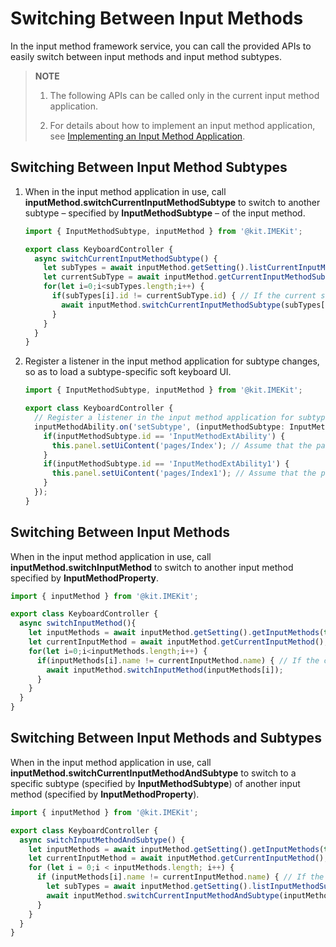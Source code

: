 # Switching Between Input Methods

In the input method framework service, you can call the provided APIs to easily switch between input methods and input method subtypes.

> **NOTE**
>
> 1. The following APIs can be called only in the current input method application.
>
> 2. For details about how to implement an input method application, see [Implementing an Input Method Application](./inputmethod_application_guide.md).

## Switching Between Input Method Subtypes

1. When in the input method application in use, call **inputMethod.switchCurrentInputMethodSubtype** to switch to another subtype – specified by **InputMethodSubtype** – of the input method.

   ```ts
   import { InputMethodSubtype, inputMethod } from '@kit.IMEKit';
   
   export class KeyboardController {
     async switchCurrentInputMethodSubtype() {
       let subTypes = await inputMethod.getSetting().listCurrentInputMethodSubtype(); // Obtain all subtypes of the current input method.
       let currentSubType = await inputMethod.getCurrentInputMethodSubtype(); // Obtain the current subtype of the current input method.
       for(let i=0;i<subTypes.length;i++) {
         if(subTypes[i].id != currentSubType.id) { // If the current subtype is not the specified one, switch to the specified one. You can enter a fixed subtype as required.
           await inputMethod.switchCurrentInputMethodSubtype(subTypes[i]);
         }
       }
     }
   }
   ```

2. Register a listener in the input method application for subtype changes, so as to load a subtype-specific soft keyboard UI.

   ```ts
   import { InputMethodSubtype, inputMethod } from '@kit.IMEKit';
   
   export class KeyboardController {
     // Register a listener in the input method application for subtype changes.
     inputMethodAbility.on('setSubtype', (inputMethodSubtype: InputMethodSubtype) => {
       if(inputMethodSubtype.id == 'InputMethodExtAbility') {
         this.panel.setUiContent('pages/Index'); // Assume that the panel has been created in the onCreate process in the input method application.
       }
       if(inputMethodSubtype.id == 'InputMethodExtAbility1') {
         this.panel.setUiContent('pages/Index1'); // Assume that the panel has been created in the onCreate process in the input method application.
       }
     });
   }
   ```

## Switching Between Input Methods

When in the input method application in use, call **inputMethod.switchInputMethod** to switch to another input method specified by **InputMethodProperty**.

```ts
import { inputMethod } from '@kit.IMEKit';

export class KeyboardController {
  async switchInputMethod(){
    let inputMethods = await inputMethod.getSetting().getInputMethods(true); // Obtain the list of enabled input methods.
    let currentInputMethod = await inputMethod.getCurrentInputMethod(); // Obtain the current input method.
    for(let i=0;i<inputMethods.length;i++) {
      if(inputMethods[i].name != currentInputMethod.name) { // If the current input method is not the specified one, switch to the specified one. You can enter a fixed input method as required.
        await inputMethod.switchInputMethod(inputMethods[i]);
      }
    }
  }
}
```

## Switching Between Input Methods and Subtypes

When in the input method application in use, call **inputMethod.switchCurrentInputMethodAndSubtype** to switch to a specific subtype (specified by **InputMethodSubtype**) of another input method (specified by **InputMethodProperty**).

```ts
import { inputMethod } from '@kit.IMEKit';

export class KeyboardController {
  async switchInputMethodAndSubtype() {
    let inputMethods = await inputMethod.getSetting().getInputMethods(true); // Obtain the list of enabled input methods.
    let currentInputMethod = await inputMethod.getCurrentInputMethod(); // Obtain the current input method.
    for (let i = 0;i < inputMethods.length; i++) {
      if (inputMethods[i].name != currentInputMethod.name) { // If the current input method is not the specified one, switch to the specified one. You can enter a fixed input method as required.
        let subTypes = await inputMethod.getSetting().listInputMethodSubtype(inputMethods[i]); // Obtain the subtypes of the target input method.
        await inputMethod.switchCurrentInputMethodAndSubtype(inputMethods[i], subTypes[0]); // This example switches to the first obtained subtype.
      }
    }
  }
}
```
